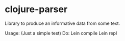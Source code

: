 # clojure-parser
Library to produce an informative data from some text.

Usage:
  (Just a simple test)
  Do:
    Lein compile
    Lein repl
    
